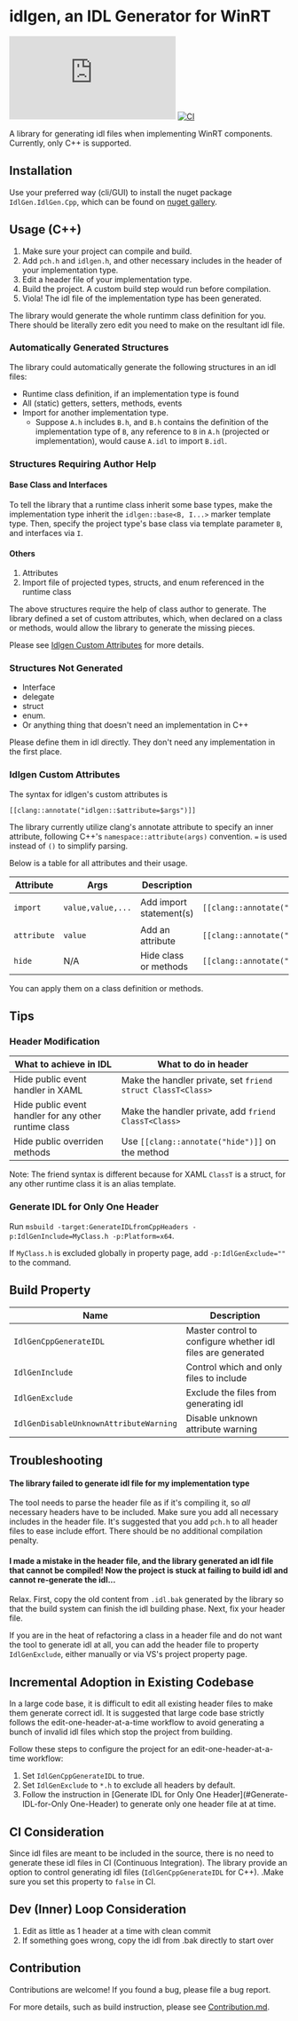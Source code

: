 # idlgen, an IDL Generator for WinRT

[![nuget](https://img.shields.io/nuget/v/IdlGen.IdlGen.Cpp)](https://www.nuget.org/packages/IdlGen.IdlGen.Cpp/)
[![CI](https://github.com/roxk/idlgen/actions/workflows/ci.yaml/badge.svg)](https://github.com/roxk/idlgen/actions/workflows/ci.yaml)

A library for generating idl files when implementing WinRT components. Currently, only C++ is supported.

## Installation

Use your preferred way (cli/GUI) to install the nuget package `IdlGen.IdlGen.Cpp`, which can be found on [nuget gallery](https://www.nuget.org/packages/IdlGen.IdlGen.Cpp/).

## Usage (C++)

1. Make sure your project can compile and build.
2. Add `pch.h` and `idlgen.h`, and other necessary includes in the header of your implementation type.
3. Edit a header file of your implementation type.
4. Build the project. A custom build step would run before compilation.
5. Viola! The idl file of the implementation type has been generated.

The library would generate the whole runtimm class definition for you. There should be literally zero edit you need to make on the resultant idl file.

### Automatically Generated Structures

The library could automatically generate the following structures in an idl files:
- Runtime class definition, if an implementation type is found
- All (static) getters, setters, methods, events
- Import for another implementation type.
  - Suppose `A.h` includes `B.h`, and `B.h` contains the definition of the implementation type of `B`, any reference to `B` in `A.h` (projected or implementation), would cause `A.idl` to import `B.idl`.

### Structures Requiring Author Help

#### Base Class and Interfaces

To tell the library that a runtime class inherit some base types, make the implementation type inherit the `idlgen::base<B, I...>` marker template type. Then, specify the project type's base class via template parameter `B`, and interfaces via `I`.

#### Others

1. Attributes
2. Import file of projected types, structs, and enum referenced in the runtime class

The above structures require the help of class author to generate. The library defined a set of custom attributes, which, when declared on a class or methods, would allow the library to generate the missing pieces.

Please see [Idlgen Custom Attributes](#Idlgen-Custom-Attributes) for more details.

### Structures Not Generated

- Interface
- delegate
- struct
- enum. 
- Or anything thing that doesn't need an implementation in C++

Please define them in idl directly. They don't need any implementation in the first place.

### Idlgen Custom Attributes

The syntax for idlgen's custom attributes is
```
[[clang::annotate("idlgen::$attribute=$args")]]
```

The library currently utilize clang's annotate attribute to specify an inner attribute, following C++'s `namespace::attribute(args)` convention. `=` is used instead of `()` to simplify parsing.

Below is a table for all attributes and their usage.

|Attribute|Args|Description|Example Declaration|Resultant idl|
|--|--|--|--|--|
|`import`|`value,value,...`|Add import statement(s)|`[[clang::annotate("idlgen::import=A.idl,B.idl"]]`|`import "A.idl";import "B.idl";`|
|`attribute`|`value`|Add an attribute|`[[clang::annotate("idlgen::attribute=default_interface")]]`|`[default_interface]`|
|`hide`|N/A|Hide class or methods|`[[clang::annotate("idlgen::hide")]]`|

You can apply them on a class definition or methods.

## Tips

### Header Modification

|What to achieve in IDL|What to do in header|
|--|--|
|Hide public event handler in XAML|Make the handler private, set `friend struct ClassT<Class>`|
|Hide public event handler for any other runtime class|Make the handler private, add `friend ClassT<Class>`|
|Hide public overriden methods|Use `[[clang::annotate("hide")]]` on the method|

Note: The friend syntax is different because for XAML `ClassT` is a struct, for any other runtime class it is an alias template.

### Generate IDL for Only One Header

Run `msbuild -target:GenerateIDLfromCppHeaders -p:IdlGenInclude=MyClass.h -p:Platform=x64`.

If `MyClass.h` is excluded globally in property page, add `-p:IdlGenExclude=""` to the command.

## Build Property

|Name|Description|
|--|--|
|`IdlGenCppGenerateIDL`|Master control to configure whether idl files are generated|
|`IdlGenInclude`|Control which and only files to include|
|`IdlGenExclude`|Exclude the files from generating idl|
|`IdlGenDisableUnknownAttributeWarning`|Disable unknown attribute warning|

## Troubleshooting

#### The library failed to generate idl file for my implementation type

The tool needs to parse the header file as if it's compiling it, so _all_ necessary headers have to be included. Make sure you add all necessary includes in the header file. It's suggested that you add `pch.h` to all header files to ease include effort. There should be no additional compilation penalty.

#### I made a mistake in the header file, and the library generated an idl file that cannot be compiled! Now the project is stuck at failing to build idl and cannot re-generate the idl...

Relax. First, copy the old content from `.idl.bak` generated by the library so that the build system can finish the idl building phase. Next, fix your header file.

If you are in the heat of refactoring a class in a header file and do not want the tool to generate idl at all, you can add the header file to property `IdlGenExclude`, either manually or via VS's project property page.

## Incremental Adoption in Existing Codebase

In a large code base, it is difficult to edit all existing header files to make them generate correct idl. It is suggested that large code base strictly follows the edit-one-header-at-a-time workflow to avoid generating a bunch of invalid idl files which stop the project from building.

Follow these steps to configure the project for an edit-one-header-at-a-time workflow:
1. Set `IdlGenCppGenerateIDL` to true.
2. Set `IdlGenExclude` to `*.h` to exclude all headers by default.
3. Follow the instruction in [Generate IDL for Only One Header](#Generate-IDL-for-Only One-Header) to generate only one header file at at time.

## CI Consideration

Since idl files are meant to be included in the source, there is no need to generate these idl files in CI (Continuous Integration). The library provide an option to control generating idl files (`IdlGenCppGenerateIDL` for C++). .Make sure you set this property to `false` in CI.

## Dev (Inner) Loop Consideration

1. Edit as little as 1 header at a time with clean commit
2. If something goes wrong, copy the idl from .bak directly to start over

## Contribution

Contributions are welcome! If you found a bug, please file a bug report.

For more details, such as build instruction, please see [Contribution.md](Contribution.md).
